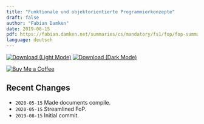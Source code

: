 ```yaml
---
title: "Funktionale und objektorientierte Programmierkonzepte"
draft: false
author: "Fabian Damken"
date: 2019-08-15
pdf: https://fabian.damken.net/summaries/cs/mandatory/fs1/fop/fop-summary.pdf
language: deutsch
---
```


[![Download (Light Mode)](/download.png)](fop-summary.pdf)
[![Download (Dark Mode)](/download-dark.png)](fop-summary-dark.pdf)

[![Buy Me a Coffee](/kofi.png)](https://ko-fi.com/fdamken)

## Recent Changes
- `2020-05-15` Made documents compile.
- `2020-05-15` Streamlined FoP.
- `2019-08-15` Initial commit.
